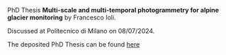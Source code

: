 PhD Thesis **Multi-scale and multi-temporal photogrammetry for alpine glacier monitoring** by Francesco Ioli.

Discussed at Politecnico di Milano on 08/07/2024.

The deposited PhD Thesis can be found [here](https://www.politesi.polimi.it/handle/10589/224092)
